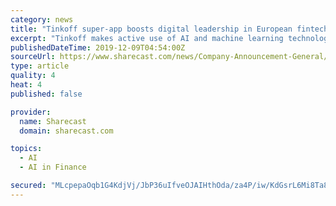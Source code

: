 ```yaml
---
category: news
title: "Tinkoff super-app boosts digital leadership in European fintech space"
excerpt: "Tinkoff makes active use of AI and machine learning technologies to streamline communications: over 30% of customers' chat queries are resolved with no employee involvement. All Tinkoff products and most of its IT systems have been developed in-house."
publishedDateTime: 2019-12-09T04:54:00Z
sourceUrl: https://www.sharecast.com/news/Company-Announcement-General/Tinkoff-super-app-boosts-digital-leadership-in-European-fintech-space--dl29965374.html
type: article
quality: 4
heat: 4
published: false

provider:
  name: Sharecast
  domain: sharecast.com

topics:
  - AI
  - AI in Finance

secured: "MLcpepaOqb1G4KdjVj/JbP36uIfveOJAIHthOda/za4P/iw/KdGsrL6Mi8Ta8GowN8eEtcfxNMgiQREqo7WNHxxeMNWkqXO2tVCYadMkugHkAF2h2K8ASoOvKqDmI56FQ83oG6yGZqf626VuO4UKbkt6khee+xTgu6Evp8aPmLl153yBA1lhrkLKlwhLzAXkxS6u4l0lRRXuuwZBcLdyxZVR4refpSBLZU19teVK+bBHYdz0S03FxYQCfYtUF3Sinunp89dZJJa4xrrHA5ma2A==;LBh+bl1wTCtbQYPM+FRfzA=="
---
```


